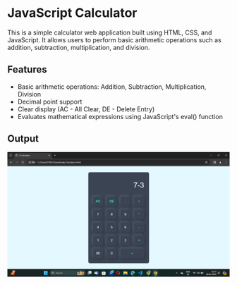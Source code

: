 # JavaScript Calculator 
This is a simple calculator web application built using HTML, CSS, and JavaScript. It allows users to perform basic arithmetic operations such as addition, subtraction, multiplication, and division.

## Features
- Basic arithmetic operations: Addition, Subtraction, Multiplication, Division
- Decimal point support
- Clear display (AC - All Clear, DE - Delete Entry)
- Evaluates mathematical expressions using JavaScript's eval() function

## Output
<img src="https://github.com/neeru24/Calculator-JS/blob/main/Calculator-output.png" alt="calculator"> 
